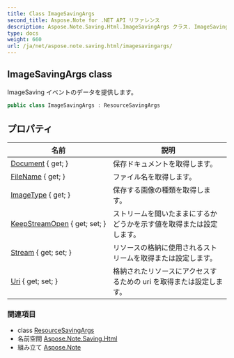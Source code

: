 ```yaml
---
title: Class ImageSavingArgs
second_title: Aspose.Note for .NET API リファレンス
description: Aspose.Note.Saving.Html.ImageSavingArgs クラス. ImageSaving イベントのデータを提供します
type: docs
weight: 660
url: /ja/net/aspose.note.saving.html/imagesavingargs/
---
```

## ImageSavingArgs class

ImageSaving イベントのデータを提供します。

```csharp
public class ImageSavingArgs : ResourceSavingArgs
```

## プロパティ

| 名前 | 説明 |
| --- | --- |
| [Document](../../aspose.note.saving.html/resourcesavingargs/document/) { get; } | 保存ドキュメントを取得します。 |
| [FileName](../../aspose.note.saving.html/resourcesavingargs/filename/) { get; } | ファイル名を取得します。 |
| [ImageType](../../aspose.note.saving.html/imagesavingargs/imagetype/) { get; } | 保存する画像の種類を取得します。 |
| [KeepStreamOpen](../../aspose.note.saving.html/resourcesavingargs/keepstreamopen/) { get; set; } | ストリームを開いたままにするかどうかを示す値を取得または設定します。 |
| [Stream](../../aspose.note.saving.html/resourcesavingargs/stream/) { get; set; } | リソースの格納に使用されるストリームを取得または設定します。 |
| [Uri](../../aspose.note.saving.html/resourcesavingargs/uri/) { get; set; } | 格納されたリソースにアクセスするための uri を取得または設定します。 |

### 関連項目

* class [ResourceSavingArgs](../resourcesavingargs/)
* 名前空間 [Aspose.Note.Saving.Html](../../aspose.note.saving.html/)
* 組み立て [Aspose.Note](../../)


